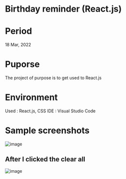 # Birthday reminder (React.js)

# Period
18 Mar, 2022

# Puporse
The project of purpose is to get used to React.js 

# Environment
Used : React.js, CSS
IDE : Visual Studio Code

# Sample screenshots
![image](https://user-images.githubusercontent.com/90344204/159105326-66be5a98-cabb-4545-b486-f9038fd453a9.png)  

## After I clicked the clear all
![image](https://user-images.githubusercontent.com/90344204/159105341-a019ea4a-2098-408a-be17-7a762b9ea2f1.png)
